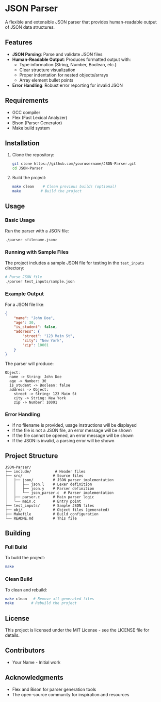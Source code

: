 # JSON Parser

A flexible and extensible JSON parser that provides human-readable output of JSON data structures.

## Features

- **JSON Parsing**: Parse and validate JSON files
- **Human-Readable Output**: Produces formatted output with:
  - Type information (String, Number, Boolean, etc.)
  - Clear structure visualization
  - Proper indentation for nested objects/arrays
  - Array element bullet points
- **Error Handling**: Robust error reporting for invalid JSON

## Requirements

- GCC compiler
- Flex (Fast Lexical Analyzer)
- Bison (Parser Generator)
- Make build system

## Installation

1. Clone the repository:
   ```bash
   git clone https://github.com/yourusername/JSON-Parser.git
   cd JSON-Parser
   ```

2. Build the project:
   ```bash
   make clean    # Clean previous builds (optional)
   make         # Build the project
   ```

## Usage

### Basic Usage
Run the parser with a JSON file:
```bash
./parser <filename.json>
```

### Running with Sample Files
The project includes a sample JSON file for testing in the `test_inputs` directory:

```bash
# Parse JSON file
./parser test_inputs/sample.json
```

### Example Output
For a JSON file like:
```json
{
    "name": "John Doe",
    "age": 30,
    "is_student": false,
    "address": {
        "street": "123 Main St",
        "city": "New York",
        "zip": 10001
    }
}
```

The parser will produce:
```
Object:
  name -> String: John Doe
  age -> Number: 30
  is_student -> Boolean: false
  address -> Object:
    street -> String: 123 Main St
    city -> String: New York
    zip -> Number: 10001
```

### Error Handling
- If no filename is provided, usage instructions will be displayed
- If the file is not a JSON file, an error message will be shown
- If the file cannot be opened, an error message will be shown
- If the JSON is invalid, a parsing error will be shown

## Project Structure

```
JSON-Parser/
├── include/           # Header files
├── src/              # Source files
│   ├── json/         # JSON parser implementation
│   │   ├── json.l    # Lexer definition
│   │   ├── json.y    # Parser definition
│   │   └── json_parser.c  # Parser implementation
│   ├── parser.c      # Main parser logic
│   └── main.c        # Entry point
├── test_inputs/      # Sample JSON files
├── obj/              # Object files (generated)
├── Makefile          # Build configuration
└── README.md         # This file
```

## Building

### Full Build
To build the project:
```bash
make
```

### Clean Build
To clean and rebuild:
```bash
make clean   # Remove all generated files
make        # Rebuild the project
```

## License

This project is licensed under the MIT License - see the LICENSE file for details.

## Contributors

- Your Name - Initial work

## Acknowledgments

- Flex and Bison for parser generation tools
- The open-source community for inspiration and resources 